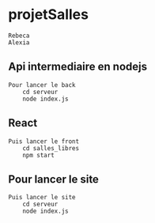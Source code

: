 # projetSalles

```
Rebeca 
Alexia
```

## Api intermediaire en nodejs
```
Pour lancer le back
    cd serveur 
    node index.js
```
## React
```
Puis lancer le front
    cd salles_libres
    npm start
```

## Pour lancer le site
```
Puis lancer le site
    cd serveur 
    node index.js
```
